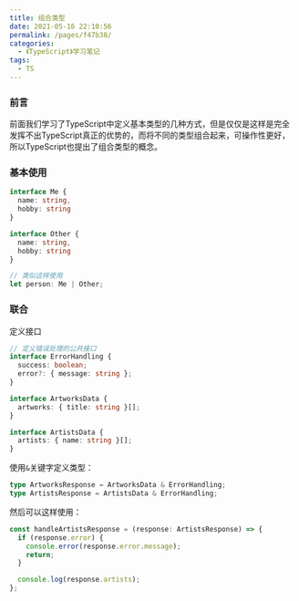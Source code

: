 ```yaml
---
title: 组合类型
date: 2021-05-16 22:10:56
permalink: /pages/f47b38/
categories:
  - 《TypeScript》学习笔记
tags:
  - TS
---
```

### 前言

前面我们学习了TypeScript中定义基本类型的几种方式，但是仅仅是这样是完全发挥不出TypeScript真正的优势的，而将不同的类型组合起来，可操作性更好，所以TypeScript也提出了组合类型的概念。

### 基本使用

```typescript
interface Me {
  name: string,
  hobby: string
}

interface Other {
  name: string,
  hobby: string
}

// 类似这样使用
let person: Me | Other;
```

### 联合

定义接口

```typescript
// 定义错误处理的公共接口
interface ErrorHandling {
  success: boolean;
  error?: { message: string };
}

interface ArtworksData {
  artworks: { title: string }[];
}

interface ArtistsData {
  artists: { name: string }[];
}
```

使用`&`关键字定义类型：

```typescript
type ArtworksResponse = ArtworksData & ErrorHandling;
type ArtistsResponse = ArtistsData & ErrorHandling;
```

然后可以这样使用：

```typescript
const handleArtistsResponse = (response: ArtistsResponse) => {
  if (response.error) {
    console.error(response.error.message);
    return;
  }

  console.log(response.artists);
};
```
